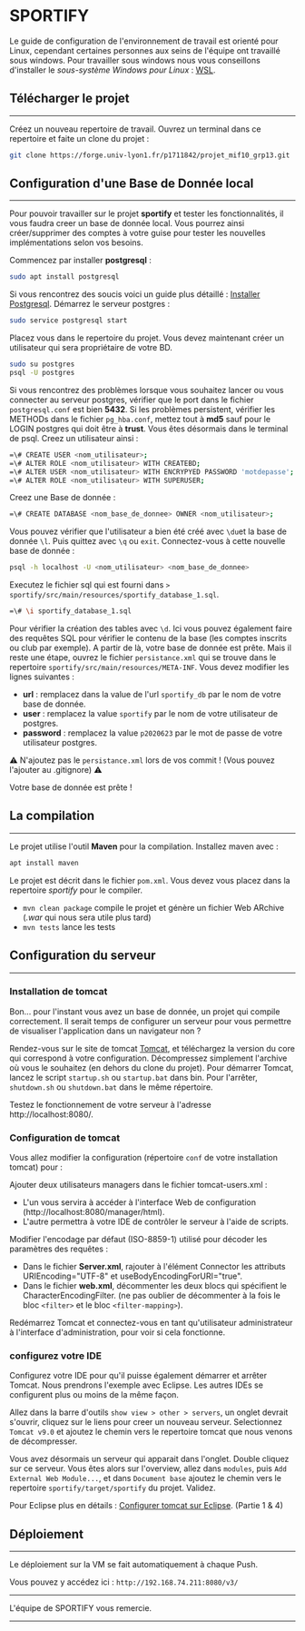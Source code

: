 # SPORTIFY 

Le guide de configuration de l'environnement de travail est orienté pour Linux, cependant certaines personnes aux seins de l'équipe ont travaillé sous windows. 
Pour travailler sous windows nous vous conseillons d'installer le *sous-système Windows pour Linux* : [WSL]. 

## Télécharger le projet 
***

Créez un nouveau repertoire de travail. 
Ouvrez un terminal dans ce repertoire et faite un clone du projet :  

```sh
git clone https://forge.univ-lyon1.fr/p1711842/projet_mif10_grp13.git
```

## Configuration d'une Base de Donnée local
***

Pour pouvoir travailler sur le projet **sportify** et tester les fonctionnalités, il vous faudra creer un base de donnée local. Vous pourrez ainsi créer/supprimer des comptes à votre guise pour tester les nouvelles implémentations selon vos besoins. 

Commencez par installer **postgresql** : 
```sh
sudo apt install postgresql
```
Si vous rencontrez des soucis voici un guide plus détaillé : [Installer Postgresql].
Démarrez le serveur postgres : 
```sh
sudo service postgresql start
```

Placez vous dans le repertoire du projet. Vous devez maintenant créer un utilisateur qui sera propriétaire de votre BD. 
```sh
sudo su postgres 
psql -U postgres
```
Si vous rencontrez des problèmes lorsque vous souhaitez lancer ou vous connecter au serveur postgres, vérifier que le port dans le fichier `postgresql.conf` est bien **5432**. 
Si les problèmes persistent, vérifier les METHODs dans le fichier `pg_hba.conf`, mettez tout à **md5** sauf pour le LOGIN postgres qui doit être à **trust**.
Vous êtes désormais dans le terminal de psql. Creez un utilisateur ainsi :
```sh
=\# CREATE USER <nom_utilisateur>;
=\# ALTER ROLE <nom_utilisateur> WITH CREATEBD;
=\# ALTER USER <nom_utilisateur> WITH ENCRYPYED PASSWORD 'motdepasse';
=\# ALTER ROLE <nom_utilisateur> WITH SUPERUSER;
```
Creez une Base de donnée : 
```sh
=\# CREATE DATABASE <nom_base_de_donnee> OWNER <nom_utilisateur>;
```
Vous pouvez vérifier que l'utilisateur a bien été créé avec `\du`et la base de donnée `\l`. Puis quittez avec `\q` ou `exit`.
Connectez-vous à cette nouvelle base de donnée : 
```sh
psql -h localhost -U <nom_utilisateur> <nom_base_de_donnee>
```
Executez le fichier sql qui est fourni dans ``> sportify/src/main/resources/sportify_database_1.sql``.
```sh
=\# \i sportify_database_1.sql
```
Pour vérifier la création des tables avec `\d`. Ici vous pouvez également faire des requêtes SQL pour vérifier le contenu de la base (les comptes inscrits ou club par exemple). A partir de là, votre base de donnée est prête. Mais il reste une étape, ouvrez le fichier `persistance.xml` qui se trouve dans le repertoire `sportify/src/main/resources/META-INF`. Vous devez modifier les lignes suivantes : 

- **url** : remplacez dans la value de l'url `sportify_db` par le nom de votre base de donnée.
- **user** : remplacez la value `sportify` par le nom de votre utilisateur de postgres.
- **password** : remplacez la value `p2020623` par le mot de passe de votre utilisateur postgres.

:warning: N'ajoutez pas le `persistance.xml` lors de vos commit ! (Vous pouvez l'ajouter au .gitignore) :warning:

Votre base de donnée est prête !

## La compilation 
***

Le projet utilise l'outil **Maven** pour la compilation. Installez maven avec : 

```sh
apt install maven
```

Le projet est décrit dans le fichier `pom.xml`. Vous devez vous placez dans la repertoire *sportify* pour le compiler. 
  
- `mvn clean package` compile le projet et génère un fichier Web ARchive (*.war* qui nous sera utile plus tard)
- `mvn tests` lance les tests

## Configuration du serveur
***

### Installation de tomcat
Bon... pour l'instant vous avez un base de donnée, un projet qui compile correctement. Il serait temps de configurer un serveur pour vous permettre de visualiser l'application dans un navigateur non ?

Rendez-vous sur le site de tomcat [Tomcat], et téléchargez la version du core qui correspond à votre configuration. 
Décompressez simplement l'archive où vous le souhaitez (en dehors du clone du projet).
Pour démarrer Tomcat, lancez le script `startup.sh` ou `startup.bat` dans bin. Pour l'arrêter, `shutdown.sh` ou `shutdown.bat` dans le même répertoire.

Testez le fonctionnement de votre serveur à l'adresse http://localhost:8080/.

### Configuration de tomcat
Vous allez modifier la configuration (répertoire `conf` de votre installation tomcat) pour :

Ajouter deux utilisateurs managers dans le fichier tomcat-users.xml : 
- L'un vous servira à accéder à l'interface Web de configuration (http://localhost:8080/manager/html).
- L'autre permettra à votre IDE de contrôler le serveur à l'aide de scripts.

Modifier l'encodage par défaut (ISO-8859-1) utilisé pour décoder les paramètres des requêtes :
- Dans le fichier **Server.xml**, rajouter à l'élément Connector les attributs URIEncoding="UTF-8" et useBodyEncodingForURI="true".
- Dans le fichier **web.xml**, décommenter les deux blocs qui spécifient le CharacterEncodingFilter. (ne pas oublier de décommenter à la fois le bloc `<filter>` et le bloc `<filter-mapping>`).

Redémarrez Tomcat et connectez-vous en tant qu'utilisateur administrateur à l'interface d'administration, pour voir si cela fonctionne. 

### configurez votre IDE
Configurez votre IDE pour qu'il puisse également démarrer et arrêter Tomcat. Nous prendrons l'exemple avec Eclipse. Les autres IDEs se configurent plus ou moins de la même façon.  

Allez dans la barre d'outils `show view > other > servers`, un onglet devrait s'ouvrir, cliquez sur le liens pour creer un nouveau serveur. Selectionnez `Tomcat v9.0` et ajoutez le chemin vers le repertoire tomcat que nous venons de décompresser. 

Vous avez désormais un serveur qui apparait dans l'onglet. Double cliquez sur ce serveur. Vous êtes alors sur l'overview, allez dans `modules`, puis `Add External Web Module...`, et dans `Document base` ajoutez le chemin vers le repertoire `sportify/target/sportify` du projet. Validez. 

Pour Eclipse plus en détails : [Configurer tomcat sur Eclipse]. (Partie 1 & 4)


## Déploiement 
***

Le déploiement sur la VM se fait automatiquement à chaque Push. 

Vous pouvez y accédez ici : `http://192.168.74.211:8080/v3/`

***
 L'équipe de SPORTIFY vous remercie.
***




[Configurer tomcat sur Eclipse]: <http://blog.paumard.org/tutoriaux/eclipse-tomcat/>
[Tomcat]: <https://tomcat.apache.org/download-90.cgi>
[WSL]: <https://docs.microsoft.com/fr-fr/windows/wsl/install-win10>
[Installer Postgresql]: <https://computingforgeeks.com/install-postgresql-12-on-ubuntu/>